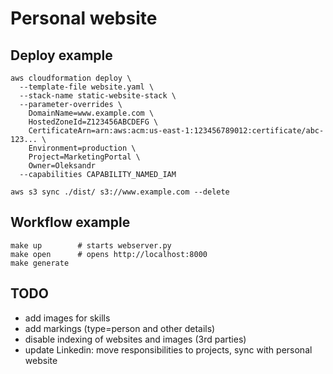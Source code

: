 # Personal website

## Deploy example
```
aws cloudformation deploy \
  --template-file website.yaml \
  --stack-name static-website-stack \
  --parameter-overrides \
    DomainName=www.example.com \
    HostedZoneId=Z123456ABCDEFG \
    CertificateArn=arn:aws:acm:us-east-1:123456789012:certificate/abc-123... \
    Environment=production \
    Project=MarketingPortal \
    Owner=Oleksandr
  --capabilities CAPABILITY_NAMED_IAM

aws s3 sync ./dist/ s3://www.example.com --delete
```

## Workflow example
```
make up        # starts webserver.py
make open      # opens http://localhost:8000
make generate
```

## TODO

- add images for skills
- add markings (type=person and other details)
- disable indexing of websites and images (3rd parties)
- update Linkedin: move responsibilities to projects, sync with personal website